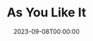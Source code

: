 ---
title: As You Like It
date: 2023-09-08T00:00:00
opening_date: 2013-08-23
closing_date: 2013-09-08
layout: productions
program:
Theatre: Theatre Jacksonville
venue: Harold K. Smith Playhouse
showtimes:
- 2013-08-23 19:30:00
- 2013-08-24 20:00:00
- 2013-08-25 14:00:00
- 2013-08-29 19:30:00
- 2013-08-30 20:00:00
- 2013-08-31 20:00:00
- 2013-09-01 14:00:00
- 2013-09-05 19:30:00
- 2013-09-06 20:00:00
- 2013-09-07 20:00:00
- 2013-09-08 14:00:00
cast:
- actors:
  - Mike Beaman
  - Co'Relous Bryant
  - Al Emerick
  - Geoffrey King
  - Seth Langner
  - May Lee
  - Rakia May
  - Tracy Olin
  - Miles Para
  - David Raines
  - Neal Thorburn
  - Matt Tompkins
  - Thomas Trauger
  - Jason Woods
  - Jonathon Yates
  - Kristen Yates
crew:
- Director: Laura Rippel
orchestra:
Press:
- "'As You Like It' On Stage At Theatre Jax": https://news.wjct.org/arts-culture/2013-08-31/as-you-like-it-on-stage-at-theatre-jax
---